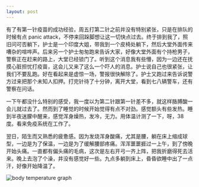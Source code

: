 ```yaml
---
layout: post
---
```


有了有第一针疫苗的成功经验，周五打第二针之前并没有特别紧张，只是在排队的时候有点 panic attack，不停来回跺脚想让这一切快点过去。终于排到我了，照旧问可否躺下，护士是一个印度大姐，带我到一个皮椅处躺下，然后大堂外面传来嘈杂的喧哗声。后来另一个护士匆匆跑来告诉大家，好像大堂外面有个持枪男子，警察正在赶来的路上，大堂已经锁门了。听到这个消息我有些懵，因为一边还在抚摸心脏担忧打疫苗，这会儿又来了这么一个吓人的消息。护士说自己也很紧张，让我们不要乱跑。好在看起来是虚惊一场，警报很快解除了。护士又跑过来告诉说警方过来把那个未知人扣押。打完针待了十分钟，离开大堂，看到七八辆警车，还有警察在问话。

一下午都没什么特别的感受，我一度以为第二针跟第一针差不多，就这样胳膊酸一会儿就过去了。然而到了睡觉的时候开始觉得有点不对劲。感觉额头有些发热。睡到半夜迷朦中醒来，感觉浑身燥热，发冷，无力。用体温计测了一下，呀，38度。看来免疫系统在工作了。

翌日，陌生而又熟悉的疲惫感。因为发烧浑身酸痛，尤其是腰，躺在床上缩成球型，一边是为了保温，一边是为了缓解腰部疼痛。浑浑噩噩捱过一上午，到了傍晚开始头痛。一直都有偏头痛的毛病，这次是左右开弓一齐上阵，把我折磨得死去活来。晚上去泡了个澡，并没有感觉好一些。九点多躺到床上，昏昏欲睡中出了一点汗，好像开始降温了。

![body temperature graph](https://user-images.githubusercontent.com/7303373/123552156-b4b00e80-d729-11eb-839e-017ed3ebb770.jpeg)